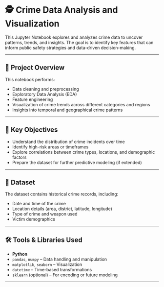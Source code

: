 # 🕵️ Crime Data Analysis and Visualization

This Jupyter Notebook explores and analyzes crime data to uncover patterns, trends, and insights. The goal is to identify key features that can inform public safety strategies and data-driven decision-making.

---

## 📌 Project Overview

This notebook performs:
- Data cleaning and preprocessing
- Exploratory Data Analysis (EDA)
- Feature engineering
- Visualization of crime trends across different categories and regions
- Insights into temporal and geographical crime patterns

---

## 🧠 Key Objectives

- Understand the distribution of crime incidents over time
- Identify high-risk areas or timeframes
- Explore correlations between crime types, locations, and demographic factors
- Prepare the dataset for further predictive modeling (if extended)

---

## 📂 Dataset

The dataset contains historical crime records, including:
- Date and time of the crime
- Location details (area, district, latitude, longitude)
- Type of crime and weapon used
- Victim demographics

---

## 🛠️ Tools & Libraries Used

- **Python**
- `pandas`, `numpy` – Data handling and manipulation
- `matplotlib`, `seaborn` – Visualization
- `datetime` – Time-based transformations
- `sklearn` (optional) – For encoding or future modeling

---
